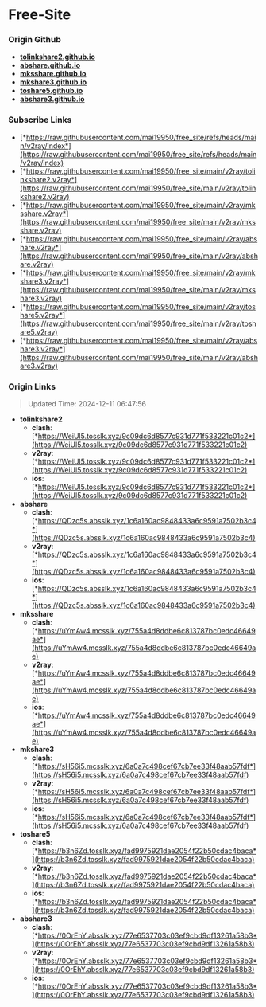 # Free-Site

### Origin Github

- [**tolinkshare2.github.io**](https://github.com/tolinkshare2/tolinkshare2.github.io)
- [**abshare.github.io**](https://github.com/abshare/abshare.github.io)
- [**mksshare.github.io**](https://github.com/mksshare/mksshare.github.io)
- [**mkshare3.github.io**](https://github.com/mkshare3/mkshare3.github.io)
- [**toshare5.github.io**](https://github.com/toshare5/toshare5.github.io)
- [**abshare3.github.io**](https://github.com/abshare3/abshare3.github.io)

### Subscribe Links

- [*https://raw.githubusercontent.com/mai19950/free_site/refs/heads/main/v2ray/index*](https://raw.githubusercontent.com/mai19950/free_site/refs/heads/main/v2ray/index)
- [*https://raw.githubusercontent.com/mai19950/free_site/main/v2ray/tolinkshare2.v2ray*](https://raw.githubusercontent.com/mai19950/free_site/main/v2ray/tolinkshare2.v2ray)
- [*https://raw.githubusercontent.com/mai19950/free_site/main/v2ray/mksshare.v2ray*](https://raw.githubusercontent.com/mai19950/free_site/main/v2ray/mksshare.v2ray)
- [*https://raw.githubusercontent.com/mai19950/free_site/main/v2ray/abshare.v2ray*](https://raw.githubusercontent.com/mai19950/free_site/main/v2ray/abshare.v2ray)
- [*https://raw.githubusercontent.com/mai19950/free_site/main/v2ray/mkshare3.v2ray*](https://raw.githubusercontent.com/mai19950/free_site/main/v2ray/mkshare3.v2ray)
- [*https://raw.githubusercontent.com/mai19950/free_site/main/v2ray/toshare5.v2ray*](https://raw.githubusercontent.com/mai19950/free_site/main/v2ray/toshare5.v2ray)
- [*https://raw.githubusercontent.com/mai19950/free_site/main/v2ray/abshare3.v2ray*](https://raw.githubusercontent.com/mai19950/free_site/main/v2ray/abshare3.v2ray)

### Origin Links

> Updated Time: 2024-12-11 06:47:56

- **tolinkshare2**
  - **clash**: [*https://WeiUl5.tosslk.xyz/9c09dc6d8577c931d771f533221c01c2*](https://WeiUl5.tosslk.xyz/9c09dc6d8577c931d771f533221c01c2)
  - **v2ray**: [*https://WeiUl5.tosslk.xyz/9c09dc6d8577c931d771f533221c01c2*](https://WeiUl5.tosslk.xyz/9c09dc6d8577c931d771f533221c01c2)
  - **ios**: [*https://WeiUl5.tosslk.xyz/9c09dc6d8577c931d771f533221c01c2*](https://WeiUl5.tosslk.xyz/9c09dc6d8577c931d771f533221c01c2)
- **abshare**
  - **clash**: [*https://QDzc5s.absslk.xyz/1c6a160ac9848433a6c9591a7502b3c4*](https://QDzc5s.absslk.xyz/1c6a160ac9848433a6c9591a7502b3c4)
  - **v2ray**: [*https://QDzc5s.absslk.xyz/1c6a160ac9848433a6c9591a7502b3c4*](https://QDzc5s.absslk.xyz/1c6a160ac9848433a6c9591a7502b3c4)
  - **ios**: [*https://QDzc5s.absslk.xyz/1c6a160ac9848433a6c9591a7502b3c4*](https://QDzc5s.absslk.xyz/1c6a160ac9848433a6c9591a7502b3c4)
- **mksshare**
  - **clash**: [*https://uYmAw4.mcsslk.xyz/755a4d8ddbe6c813787bc0edc46649ae*](https://uYmAw4.mcsslk.xyz/755a4d8ddbe6c813787bc0edc46649ae)
  - **v2ray**: [*https://uYmAw4.mcsslk.xyz/755a4d8ddbe6c813787bc0edc46649ae*](https://uYmAw4.mcsslk.xyz/755a4d8ddbe6c813787bc0edc46649ae)
  - **ios**: [*https://uYmAw4.mcsslk.xyz/755a4d8ddbe6c813787bc0edc46649ae*](https://uYmAw4.mcsslk.xyz/755a4d8ddbe6c813787bc0edc46649ae)
- **mkshare3**
  - **clash**: [*https://sH56i5.mcsslk.xyz/6a0a7c498cef67cb7ee33f48aab57fdf*](https://sH56i5.mcsslk.xyz/6a0a7c498cef67cb7ee33f48aab57fdf)
  - **v2ray**: [*https://sH56i5.mcsslk.xyz/6a0a7c498cef67cb7ee33f48aab57fdf*](https://sH56i5.mcsslk.xyz/6a0a7c498cef67cb7ee33f48aab57fdf)
  - **ios**: [*https://sH56i5.mcsslk.xyz/6a0a7c498cef67cb7ee33f48aab57fdf*](https://sH56i5.mcsslk.xyz/6a0a7c498cef67cb7ee33f48aab57fdf)
- **toshare5**
  - **clash**: [*https://b3n6Zd.tosslk.xyz/fad9975921dae2054f22b50cdac4baca*](https://b3n6Zd.tosslk.xyz/fad9975921dae2054f22b50cdac4baca)
  - **v2ray**: [*https://b3n6Zd.tosslk.xyz/fad9975921dae2054f22b50cdac4baca*](https://b3n6Zd.tosslk.xyz/fad9975921dae2054f22b50cdac4baca)
  - **ios**: [*https://b3n6Zd.tosslk.xyz/fad9975921dae2054f22b50cdac4baca*](https://b3n6Zd.tosslk.xyz/fad9975921dae2054f22b50cdac4baca)
- **abshare3**
  - **clash**: [*https://0OrEhY.absslk.xyz/77e6537703c03ef9cbd9df13261a58b3*](https://0OrEhY.absslk.xyz/77e6537703c03ef9cbd9df13261a58b3)
  - **v2ray**: [*https://0OrEhY.absslk.xyz/77e6537703c03ef9cbd9df13261a58b3*](https://0OrEhY.absslk.xyz/77e6537703c03ef9cbd9df13261a58b3)
  - **ios**: [*https://0OrEhY.absslk.xyz/77e6537703c03ef9cbd9df13261a58b3*](https://0OrEhY.absslk.xyz/77e6537703c03ef9cbd9df13261a58b3)
